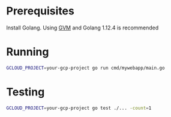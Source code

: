 # Prerequisites

Install Golang. Using [GVM](https://github.com/moovweb/gvm) and Golang 1.12.4 is recommended

# Running

```bash
GCLOUD_PROJECT=your-gcp-project go run cmd/mywebapp/main.go
```

# Testing

```bash
GCLOUD_PROJECT=your-gcp-project go test ./... -count=1
```



